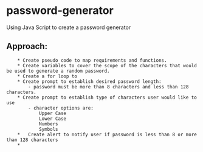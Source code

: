 # password-generator
Using Java Script to create a password generator
## Approach:
        * Create pseudo code to map requirements and functions.
        * Create variables to cover the scope of the characters that would be used to generate a random password. 
        * Create a for loop to 
        * Create prompt to establish desired password length:
            - password must be more than 8 characters and less than 128 characters.
        * Create prompt to establish type of characters user would like to use
            - character options are:
                Upper Case
                Lower Case
                Numbers
                Symbols
        *   Create alert to notify user if password is less than 8 or more than 128 characters
        *